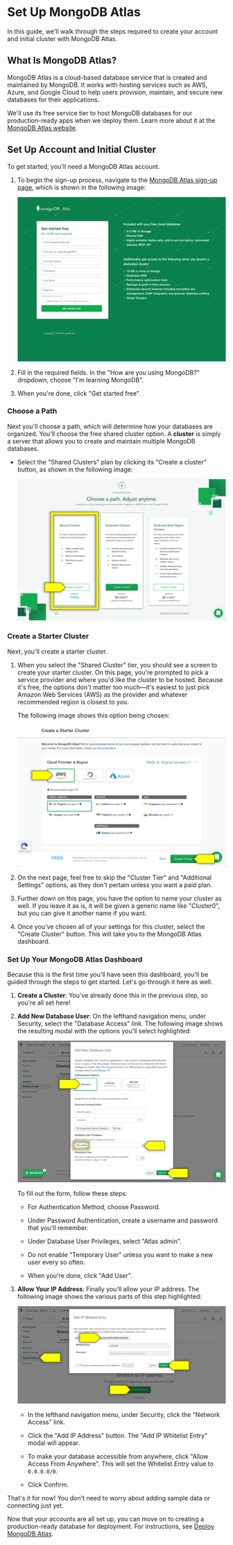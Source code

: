 # Set Up MongoDB Atlas

In this guide, we'll walk through the steps required to create your account and initial cluster with MongoDB Atlas.

## What Is MongoDB Atlas?

MongoDB Atlas is a cloud-based database service that is created and maintained by MongoDB. It works with hosting services such as AWS, Azure, and Google Cloud to help users provision, maintain, and secure new databases for their applications.

We'll use its free service tier to host MongoDB databases for our production-ready apps when we deploy them. Learn more about it at the [MongoDB Atlas website](https://www.mongodb.com/cloud/atlas).

## Set Up Account and Initial Cluster

To get started, you'll need a MongoDB Atlas account.

1. To begin the sign-up process, navigate to the [MongoDB Atlas sign-up page](https://www.mongodb.com/cloud/atlas/signup), which is shown in the following image:

   ![The MongoDB Atlas sign up page shows us a form to create an account.](./assets/images-atlas/100-mongodb-signup.png)

2. Fill in the required fields. In the "How are you using MongoDB?" dropdown, choose "I'm learning MongoDB". 

3. When you're done, click "Get started free".

### Choose a Path

Next you'll choose a path, which will determine how your databases are organized. You'll choose the free shared cluster option. A **cluster** is simply a server that allows you to create and maintain multiple MongoDB databases.

- Select the "Shared Clusters" plan by clicking its "Create a cluster" button, as shown in the following image: 

    ![The MongoDB Atlas path options show three different priced tiers.](./assets/images-atlas/200-cluster-pick.png)

### Create a Starter Cluster

Next, you'll create a starter cluster.

1. When you select the "Shared Cluster" tier, you should see a screen to create your starter cluster. On this page, you're prompted to pick a service provider and where you'd like the cluster to be hosted. Because it's free, the options don't matter too much&mdash;it's easiest to just pick Amazon Web Services (AWS) as the provider and whatever recommended region is closest to you. 

     The following image shows this option being chosen:

   ![MongoDB Atlas displays options for creating your start cluster.](./assets/images-atlas/300-cluster-provider.png)

2. On the next page, feel free to skip the "Cluster Tier" and "Additional Settings" options, as they don't pertain unless you want a paid plan.

3. Further down on this page, you have the option to name your cluster as well. If you leave it as is, it will be given a generic name like "Cluster0", but you can give it another name if you want.

4. Once you've chosen all of your settings for this cluster, select the "Create Cluster" button. This will take you to the MongoDB Atlas dashboard.

### Set Up Your MongoDB Atlas Dashboard

Because this is the first time you'll have seen this dashboard, you'll be guided through the steps to get started. Let's go through it here as well.

1. **Create a Cluster**: You've already done this in the previous step, so you're all set here!

2. **Add New Database User**: On the lefthand navigation menu, under Security, select the "Database Access" link. The following image shows the resulting modal with the options you'll select highlighted: 

   ![The add user form allows us to create a new user with varying access to our databases.](./assets/images-atlas/400-add-user.png)

    To fill out the form, follow these steps:

   * For Authentication Method, choose Password.
  
   * Under Password Authentication, create a username and password that you'll remember.
  
   * Under Database User Privileges, select "Atlas admin".

   * Do not enable "Temporary User" unless you want to make a new user every so often.
  
   * When you're done, click "Add User".

4. **Allow Your IP Address**: Finally you'll allow your IP address. The following image shows the various parts of this step highlighted:

    ![The modal for allowing IP addresses provides a form to enter your IP address.](./assets/images-atlas/500-network-access.png)
       
    - In the lefthand navigation menu, under Security, click the "Network Access" link. 

    -  Click the "Add IP Address" button. The "Add IP Whitelist Entry" modal will appear. 

    - To make your database accessible from anywhere, click "Allow Access From Anywhere". This will set the Whitelist Entry value to `0.0.0.0/0`.

    - Click Confirm.

That's it for now! You don't need to worry about adding sample data or connecting just yet. 

Now that your accounts are all set up, you can move on to creating a production-ready database for deployment. For instructions, see [Deploy MongoDB Atlas](./MongoAtlas-Deploy.md).
